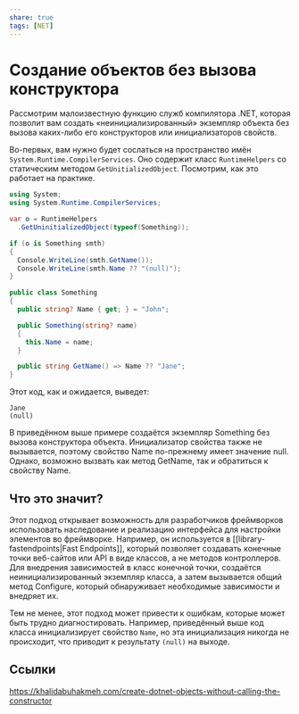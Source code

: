 ```yaml
---
share: true
tags: [NET]
---
```

# Создание объектов без вызова конструктора
Рассмотрим малоизвестную функцию служб компилятора .NET, которая позволит вам создать «неинициализированный» экземпляр объекта без вызова каких-либо его конструкторов или инициализаторов свойств.

Во-первых, вам нужно будет сослаться на пространство имён `System.Runtime.CompilerServices`. Оно содержит класс `RuntimeHelpers` со статическим методом `GetUnitializedObject`. Посмотрим, как это работает на практике.
```csharp
using System;
using System.Runtime.CompilerServices;

var o = RuntimeHelpers
  .GetUninitializedObject(typeof(Something));

if (o is Something smth)
{
  Console.WriteLine(smth.GetName());
  Console.WriteLine(smth.Name ?? "(null)");
}

public class Something
{
  public string? Name { get; } = "John";

  public Something(string? name)
  {
    this.Name = name;
  }

  public string GetName() => Name ?? "Jane";
}
```
Этот код, как и ожидается, выведет:
```
Jane
(null)
```
В приведённом выше примере создаётся экземпляр Something без вызова конструктора объекта. Инициализатор свойства также не вызывается, поэтому свойство Name по-прежнему имеет значение null. Однако, возможно вызвать как метод GetName, так и обратиться к свойству Name.

## Что это значит?
Этот подход открывает возможность для разработчиков фреймворков использовать наследование и реализацию интерфейса для настройки элементов во фреймворке. Например, он используется в [[library-fastendpoints|Fast Endpoints]], который позволяет создавать конечные точки веб-сайтов или API в виде классов, а не методов контроллеров. Для внедрения зависимостей в класс конечной точки, создаётся неинициализированный экземпляр класса, а затем вызывается общий метод Configure, который обнаруживает необходимые зависимости и внедряет их.

Тем не менее, этот подход может привести к ошибкам, которые может быть трудно диагностировать. Например, приведённый выше код класса инициализирует свойство `Name`, но эта инициализация никогда не происходит, что приводит к результату `(null)` на выходе.

## Ссылки
https://khalidabuhakmeh.com/create-dotnet-objects-without-calling-the-constructor
